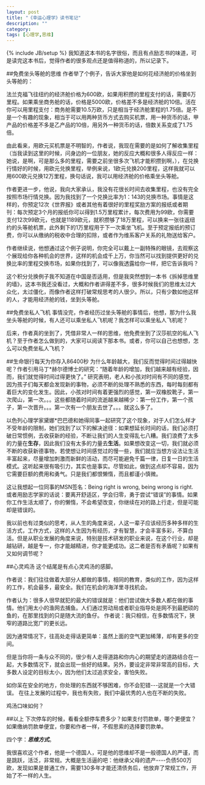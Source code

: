 ```yaml
---
layout: post
title: "《幸运心理学》读书笔记"
description: ""
category: 
tags: [心理学,思维]
---
```

{% include JB/setup %}
我知道这本书的名字很俗，而且有点励志书的味道，可是读完这本书后，觉得作者的很多观点还是值得称道的，所以记录下。

##免费坐头等舱的思维
作者举了个例子，告诉大家他是如何花经济舱的价格坐到头等舱的：   

法兰克福飞往纽约的经济舱价格为600欧，如果用积攒的里程支付的话，需要6万里程。如果乘坐商务舱的话，价格是5000欧，价格差不多是经济舱的10倍。活在你可以用里程支付：商务舱需要10.5万欧，只是相当于经济舱里程的1.75倍。是不是一个有趣的现象，相当于可以用两种货币方式去购买机票，用一种货币的话，甲产品的价格差不多是乙产品的10倍，用另外一种货币的话，倍数关系变成了1.75倍。   

由此看来，用欧元买机票是不明智的，作者说，我现在需要的是如何了解收集里程（当我读到这里的时候，问身边的一位朋友，她的反应大概和很多人得反应一样：她说，是啊，可是那么多的里程，需要之前坐很多次飞机才能积攒到啊，），在兑换行情好的时候，用欧元兑换里程，举例来说，1欧元兑换200里程，这样我就可以用600欧元兑换12万里程，换句话说，我可以用经济舱的价格乘坐头等舱。   

作者更进一步，他说，我向大家承认，我没有花很长时间去收集里程，也没有完全按照市场行情兑换。因为我找到了一个兑换比率为1：143的兑换市场。事情是这样的，你预定12次《世界报》或者其他有着很好的里程奖励方案的报纸或者期刊：每次预定3个月的报纸你可以得到1.5万里程累计，每次费用为99欧，你需要支付12次99欧元，也就是1189欧元，就积攒够了18万里程，可以换来一张往返纽约的头等舱机票，此外剩下的1万里程用于下一次乘坐飞机。至于预定报纸的预订费，你可以从缴纳的税收中合理的扣除，或者作为维系客户关系的礼物送给客户。

作者继续说，他想通过这个例子说明，你完全可以戴上一副特殊的眼镜，去观察这个展现给你各种机会的世界，这样的机会成千上万，你当然可以找到提供更好的兑换比率的里程交换市场，如果你找到了，可以像我透露给你一样，把它告诉我吗？

这个积分兑换例子我不知道在中国是否适用，但是我突然想到一本书《拆掉思维里的墙》，这本书我还没看过，大概和作者讲得差不多，很多时候我们的思维太过大众化，太过僵化，而像作者这样打破常规思考的人很少。所以，只有少数如他这样的人，才能用经济舱的钱，坐到头等舱。   

##免费坐私人飞机
事情没完，作者经历过坐头等舱的事情后，他想，那为什么我坐头等舱的时候，有人还可以乘坐私人飞机呢？我怎样可以乘坐私人飞机呢？   

后来，作者真的坐到了，凭借非常人一样的思维，他免费坐到了汉莎航空的私人飞机？至于作者怎么做到的，大家可以阅读下那本书。或者，你可以自己也想想，怎么可以免费坐私人飞机？

##生命银行每天为你存入86400秒
为什么年龄越大，我们反而觉得时间过得越快呢？作者引用马丁*赫尔德博士的研究：“随着年龄的增加，我们越来越有经验，因而，我们就觉得时间过得更快了。”   研究表明，老人和小孩对时间有不同的感觉，因为孩子们每天都会发现新的事物，必须不断的处理不熟悉的东西，每时每刻都有着巨大的变化发生。因此，小孩对时间有着更强烈的感觉，第一双橡胶靴子，第一次爬山，第一次。。。这些都随着时间的流逝越来越稀少：第一份工作，第一个孩子，第一次晋升。。。第一次有一个朋友去世了。。。就这么多了。   

以色列心理学家黛娜*巴巴德和她得同事一起研究了这个现象，对于人们怎么样才不受年龄的限制，她们找到了以下的解决途径：如果想延长时间的话，我们必须打破日常惯例，去收获新的经验，不断让我们的人生变得乱七八糟。我们浪费了太多的力量在**生存**，因此我们没有太多的力量去**生活**。如果想改变这一切，我们就必须不断的收获新德事物，若使想让时间感觉过的慢一些，我们就应当想方设法让生活丰富起来，尽量增加刺激而新鲜的活动，而尽可能避免千篇一律，日复一日的生活模式。这听起来很有吸引力，其实也是事实。尽管如此，做到这点却不容易，因为它需要巨额的费用和勇气。只是我们都恨懒惰，而且都谨小慎微。   

这让我想起一位同事的MSN签名：Being right is wrong, being wrong is right. 或者用励志学家的话说：要离开舒适区，学会归零，勇于尝试“错误”的事情。如果你工作生活太顺了，你的懒惰，不会希望改变，你继续在对的路上行走，但是可能却是错误的。

我以前也有过类似的思考，从人生的角度来说，人这一辈子应该经历多种多样的生活方式，工作方式，这样的人生因为有经历，才有智慧，才会丰富多彩，不算白活。但是从职业发展的角度来说，特别是技术研发的职业来说，在这个行业，却是越钻研，越是专一，你才能越精进，你才能更成功。这二者是否有矛盾呢？如果有又如何调节呢？

##心灵鸡汤
这个结尾是有点心灵鸡汤的感脚。   

作者说：我们往往做着大部分人都做的事情，相同的教育，类似的工作，因为这样的工作，机会最多，最安全。我们在机会的海洋里寻找机会。   

作者认为：很多人很早就犯的最大的错误就是：他们尝试做大多数人都在做的事情。他们用太小的渔网去捕鱼。人们通过劳动局或者职业指导处是网不到最肥硕的鱼的，在那里找到的只是随大流的鱼仔。 作者说：我只相信，在多数情况下，狭窄的道路比宽广的更长远。

因为通常情况下，往高处走得话更简单：虽然上面的空气更加稀薄，却有更多的空间。   

但是当你将一条与众不同的，很少有人走得道路和你内心的期望走的道路结合在一起，大多数情况下，就会出现一些好的结果。另外，要设定非常非常高的目标，大多数人设定的目标太小，因为他们太过追求安全，害怕失败。

如你呆在安全的地方，你处理的东西就不够困难，你不会犯错---这就是一个大错误。 在往上发展的过程中，我也有失败，我们中最优秀的人也在不断的失败。

鸡汤口味如何？

##以上
下次停车的时候，看看全额停车费多少？如果支付罚款单，哪个更便宜？如果缴纳罚款单便宜，你要和作者一样，不假思索的选择要罚款单。   

四个字：***思维方式***。  

我很喜欢这个作者，他是一个德国人，可是他的思维却不是一般德国人的严谨，而是跳跃，活泛，非常规。大概是生活逼的吧：他继承父母的遗产----负债500万欧，发现如果是普通工作，需要130多年才能还清债务后，他放弃了常规工作，开始了不一样的人生。



